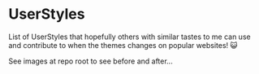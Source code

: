 # UserStyles
List of UserStyles that hopefully others with similar tastes to me can use and contribute to when the themes changes on popular websites! :smiley_cat:

See images at repo root to see before and after...
